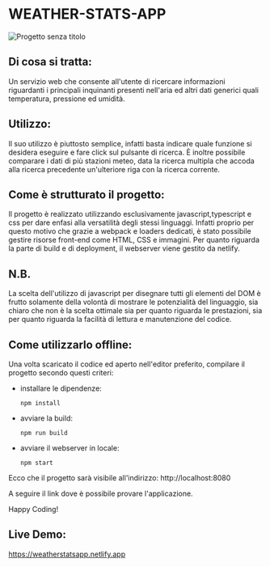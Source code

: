 # WEATHER-STATS-APP
![Progetto senza titolo](https://user-images.githubusercontent.com/85349333/129809198-8a12999c-9ea5-45d8-a3be-c876c9510467.png)

## Di cosa si tratta: 
 
Un servizio web che consente all'utente di ricercare informazioni riguardanti i principali inquinanti presenti nell'aria ed altri dati generici quali temperatura, pressione ed umidità.


## Utilizzo:

Il suo utilizzo è piuttosto semplice, infatti basta indicare quale funzione si desidera eseguire e fare click sul pulsante di ricerca. È inoltre possibile comparare i dati di più stazioni meteo, data la ricerca multipla che accoda alla ricerca precedente un'ulteriore riga con la ricerca corrente.


## Come è strutturato il progetto:
Il progetto è realizzato utilizzando esclusivamente javascript,typescript e css per dare enfasi alla versatilità degli stessi linguaggi. Infatti proprio per questo motivo che grazie a webpack e loaders dedicati,  è stato possibile gestire risorse front-end come HTML, CSS e immagini. Per quanto riguarda la parte di build e di deployment, il webserver viene gestito da netlify. 


## N.B.
La scelta dell'utilizzo di javascript per disegnare tutti gli elementi del DOM è frutto solamente della volontà di mostrare le potenzialità del linguaggio, sia chiaro che non è la scelta ottimale sia per quanto riguarda le prestazioni, sia per quanto riguarda la facilità di lettura e manutenzione del codice.

## Come utilizzarlo offline:
Una volta scaricato il codice ed aperto nell'editor preferito, compilare il progetto secondo questi criteri:

* installare le dipendenze: 
  ```
  npm install
  ```
* avviare la build: 
  ```
  npm run build
  ```
* avviare il webserver in locale:
  ```
  npm start
  ```

Ecco che il progetto sarà visibile all'indirizzo:
http://localhost:8080

A seguire il link dove è possibile provare l'applicazione.

Happy Coding!

## Live Demo:

https://weatherstatsapp.netlify.app
